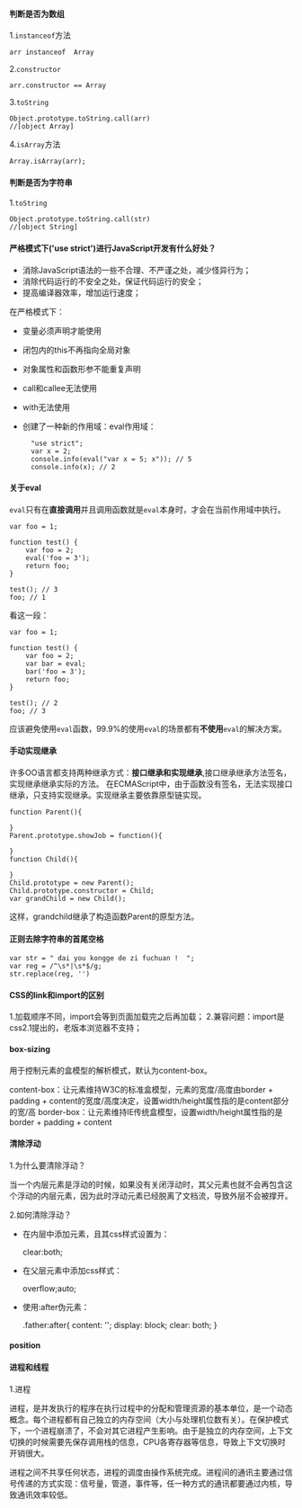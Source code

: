 #### 判断是否为数组
1.`instanceof`方法

    arr instanceof  Array
2.`constructor`

    arr.constructor == Array
3.`toString`

    Object.prototype.toString.call(arr)
    //[object Array]

4.`isArray`方法

    Array.isArray(arr);

#### 判断是否为字符串
1.`toString`

    Object.prototype.toString.call(str)
    //[object String]
    
#### 严格模式下('use strict')进行JavaScript开发有什么好处？

- 消除JavaScript语法的一些不合理、不严谨之处，减少怪异行为；
- 消除代码运行的不安全之处，保证代码运行的安全；
- 提高编译器效率，增加运行速度；

在严格模式下：

- 变量必须声明才能使用
- 闭包内的this不再指向全局对象
- 对象属性和函数形参不能重复声明
- call和callee无法使用
- with无法使用
- 创建了一种新的作用域：eval作用域：


	    "use strict";
	    var x = 2;
	    console.info(eval("var x = 5; x")); // 5
	    console.info(x); // 2


#### 关于eval
`eval`只有在**直接调用**并且调用函数就是`eval`本身时，才会在当前作用域中执行。

    var foo = 1;
    
    function test() {
        var foo = 2;
        eval('foo = 3');
        return foo;
    }
    
    test(); // 3
    foo; // 1
    
看这一段：

    var foo = 1;
    
    function test() {
        var foo = 2;
        var bar = eval;
        bar('foo = 3');
        return foo;
    }
    
    test(); // 2
    foo; // 3
应该避免使用`eval`函数，99.9%的使用`eval`的场景都有**不使用**`eval`的解决方案。

#### 手动实现继承

许多OO语言都支持两种继承方式：**接口继承和实现继承**,接口继承继承方法签名，实现继承继承实际的方法。
在ECMAScript中，由于函数没有签名，无法实现接口继承，只支持实现继承。实现继承主要依靠原型链实现。

    function Parent(){
    
    }
    Parent.prototype.showJob = function(){
		
	}
	function Child(){
	
	}
	Child.prototype = new Parent();
	Child.prototype.constructor = Child;
	var grandChild = new Child();

这样，grandchild继承了构造函数Parent的原型方法。

#### 正则去除字符串的首尾空格

    var str = " dai you kongge de zi fuchuan !  ";
    var reg = /^\s*|\s*$/g;
    str.replace(reg, '')

#### CSS的link和import的区别

1.加载顺序不同，import会等到页面加载完之后再加载；
2.兼容问题：import是css2.1提出的，老版本浏览器不支持；

#### box-sizing
用于控制元素的盒模型的解析模式，默认为content-box。

content-box：让元素维持W3C的标准盒模型，元素的宽度/高度由border + padding + content的宽度/高度决定，设置width/height属性指的是content部分的宽/高
border-box：让元素维持IE传统盒模型，设置width/height属性指的是border + padding + content


#### 清除浮动
1.为什么要清除浮动？

当一个内层元素是浮动的时候，如果没有关闭浮动时，其父元素也就不会再包含这个浮动的内层元素，因为此时浮动元素已经脱离了文档流，导致外层不会被撑开。

2.如何清除浮动？

- 在内层中添加元素，且其css样式设置为：

    clear:both;
- 在父层元素中添加css样式：

    overflow;auto;
- 使用:after伪元素：

    .father:after{
        content: '';
        display: block;
        clear: both;
    }

#### position


#### 进程和线程

1.进程

进程，是并发执行的程序在执行过程中的分配和管理资源的基本单位，是一个动态概念。每个进程都有自己独立的内存空间（大小与处理机位数有关）。在保护模式下，一个进程崩溃了，不会对其它进程产生影响。由于是独立的内存空间，上下文切换的时候需要先保存调用栈的信息，CPU各寄存器等信息，导致上下文切换时开销很大。
   
进程之间不共享任何状态，进程的调度由操作系统完成。进程间的通讯主要通过信号传递的方式实现：信号量，管道，事件等，任一种方式的通讯都要通过内核，导致通讯效率较低。